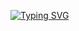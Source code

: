 [![Typing SVG](https://readme-typing-svg.demolab.com?font=Fira+Code&size=21&pause=1000&color=F7D718&center=true&vCenter=true&width=500&lines=Working+on+0x12-singly_linked_lists;Project+done+by+Kah-Hun-Tee;VELVET%3A%3ABROWN)](https://git.io/typing-svg)
